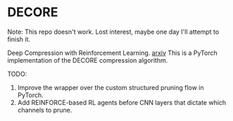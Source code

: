 # DECORE
Note: This repo doesn't work. Lost interest, maybe one day I'll attempt to finish it. 

Deep Compression with Reinforcement Learning. [arxiv](https://arxiv.org/abs/2106.06091)
This is a PyTorch implementation of the DECORE compression algorithm. 

TODO:
1. Improve the wrapper over the custom structured pruning flow in PyTorch. 
2. Add REINFORCE-based RL agents before CNN layers that dictate which channels to prune.
